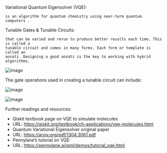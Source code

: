 
Variational Quantum Eigensolver (VQE):
```
is an algorithm for quantum chemistry using near-term quantum computers .

```
Tunable Gates & Tunable Circuits:
```
that can be varied and rerun to produce better results each time. This is called a
tunable circuit and comes in many forms. Each form or template is called an
ansatz. Designing a good ansatz is the key to working with hybrid algorithms.

```



![image](https://user-images.githubusercontent.com/68777214/220974987-3f557806-07dc-4756-91e8-b61bd3946244.png)

The gate operations used in creating a tunable circuit can include:
[^1]: Rx- This gate rotates 𝜃 radians around the x axis.
[^2]: Ry - This gate rotates 𝜃 radians around the y axis.
[^3]: Rz - This gate rotates 𝜃 radians around the z axis.
[^3]: CNOT - This gate is used to entangle qubits

![image](https://user-images.githubusercontent.com/68777214/220975619-5d5b095d-c989-4b7b-92dc-ffdeee79dd95.png)



![image](https://user-images.githubusercontent.com/68777214/220974060-45a7f5d7-7b33-4b6d-a094-323b89c8d53a.png)

Further readings and resources:
- Qiskit textbook page on VQE to simulate molecules
- URL: https://qiskit.org/textbook/ch-applications/vqe-molecules.html
- Quantum Variational Eigensolver original paper
- URL: https://arxiv.org/pdf/1304.3061.pdf
- Pennylane’s tutorial on VQE:
- URL: https://pennylane.ai/qml/demos/tutorial_vqe.html
